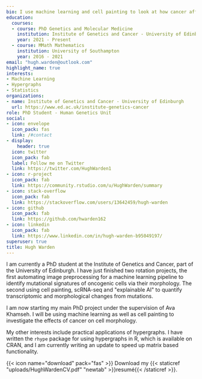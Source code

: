 ```yaml
---
bio: I use machine learning and cell painting to look at how cancer affects the morphology of cells
education:
  courses:
  - course: PhD Genetics and Molecular Medicine
    institution: Institute of Genetics and Cancer - University of Edinburgh
    year: 2021 - Present
  - course: MMath Mathematics
    institution: University of Southampton
    year: 2016 - 2021
email: "hugh.warden@outlook.com"
highlight_name: true
interests:
- Machine Learning
- Hypergraphs
- Statistics
organizations:
- name: Institute of Genetics and Cancer - University of Edinburgh
  url: https://www.ed.ac.uk/institute-genetics-cancer
role: PhD Student - Human Genetics Unit
social:
- icon: envelope
  icon_pack: fas
  link: /#contact
- display:
    header: true
  icon: twitter
  icon_pack: fab
  label: Follow me on Twitter
  link: https://twitter.com/HughWarden1
- icon: r-project
  icon_pack: fab
  link: https://community.rstudio.com/u/HughWarden/summary
- icon: stack-overflow
  icon_pack: fab
  link: https://stackoverflow.com/users/13642459/hugh-warden
- icon: github
  icon_pack: fab
  link: https://github.com/hwarden162
- icon: linkedin
  icon_pack: fab
  link: https://www.linkedin.com/in/hugh-warden-b95049197/
superuser: true
title: Hugh Warden
---
```


I am currently a PhD student at the Institute of Genetics and Cancer, part of the University of Edinburgh. I have just finished two rotation projects, the first automating image preprocessing for a machine learning pipeline to identify mutational signatures of oncogenic cells via their morphology. The second using cell painting, scRNA-seq and "explainable AI" to quantify transcriptomic and morphological changes from mutations.

I am now starting my main PhD project under the supervision of Ava Khamseh. I will be using machine learning as well as cell painting to investigate the effects of cancer on cell morphology.

My other interests include practical applications of hypergraphs. I have written the `rhype` package for using hypergraphs in R, which is available on CRAN, and I am currently writing an update to speed up matrix based functionality.

{{< icon name="download" pack="fas" >}} Download my {{< staticref "uploads/HughWardenCV.pdf" "newtab" >}}resumé{{< /staticref >}}.
